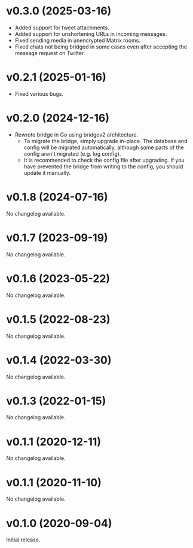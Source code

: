 # v0.3.0 (2025-03-16)

* Added support for tweet attachments.
* Added support for unshortening URLs in incoming messages.
* Fixed sending media in unencrypted Matrix rooms.
* Fixed chats not being bridged in some cases even after accepting the message
  request on Twitter.

# v0.2.1 (2025-01-16)

* Fixed various bugs.

# v0.2.0 (2024-12-16)

* Rewrote bridge in Go using bridgev2 architecture.
  * To migrate the bridge, simply upgrade in-place. The database and config
    will be migrated automatically, although some parts of the config aren't
    migrated (e.g. log config).
  * It is recommended to check the config file after upgrading. If you have
    prevented the bridge from writing to the config, you should update it
    manually.

# v0.1.8 (2024-07-16)

No changelog available.

# v0.1.7 (2023-09-19)

No changelog available.

# v0.1.6 (2023-05-22)

No changelog available.

# v0.1.5 (2022-08-23)

No changelog available.

# v0.1.4 (2022-03-30)

No changelog available.

# v0.1.3 (2022-01-15)

No changelog available.

# v0.1.1 (2020-12-11)

No changelog available.

# v0.1.1 (2020-11-10)

No changelog available.

# v0.1.0 (2020-09-04)

Initial release.
